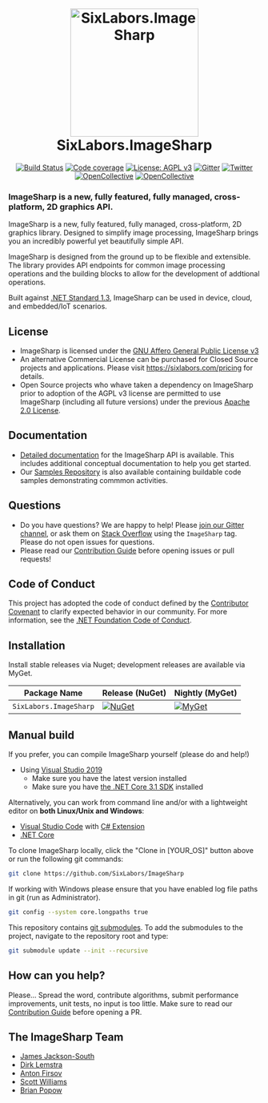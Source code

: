 <h1 align="center">

<img src="https://github.com/SixLabors/Branding/raw/master/icons/imagesharp/sixlabors.imagesharp.svg?sanitize=true" alt="SixLabors.ImageSharp" width="256"/>
<br/>
SixLabors.ImageSharp
</h1>


<div align="center">

[![Build Status](https://img.shields.io/github/workflow/status/SixLabors/ImageSharp/Build/master)](https://github.com/SixLabors/ImageSharp/actions)
[![Code coverage](https://codecov.io/gh/SixLabors/ImageSharp/branch/master/graph/badge.svg)](https://codecov.io/gh/SixLabors/ImageSharp)
[![License: AGPL v3](https://img.shields.io/badge/license-AGPL%20v3-blue.svg)](https://www.gnu.org/licenses/agpl-3.0)
[![Gitter](https://badges.gitter.im/Join%20Chat.svg)](https://gitter.im/ImageSharp/General?utm_source=badge&utm_medium=badge&utm_campaign=pr-badge&utm_content=badge)
[![Twitter](https://img.shields.io/twitter/url/http/shields.io.svg?style=flat&logo=twitter)](https://twitter.com/intent/tweet?hashtags=imagesharp,dotnet,oss&text=ImageSharp.+A+new+cross-platform+2D+graphics+API+in+C%23&url=https%3a%2f%2fgithub.com%2fSixLabors%2fImageSharp&via=sixlabors)
[![OpenCollective](https://opencollective.com/imagesharp/backers/badge.svg)](#backers)
[![OpenCollective](https://opencollective.com/imagesharp/sponsors/badge.svg)](#sponsors)

</div>

### **ImageSharp** is a new, fully featured, fully managed, cross-platform, 2D graphics API. 

ImageSharp is a new, fully featured, fully managed, cross-platform, 2D graphics library. Designed to simplify image processing, ImageSharp brings you an incredibly powerful yet beautifully simple API.

ImageSharp is designed from the ground up to be flexible and extensible. The library provides API endpoints for common image processing operations and the building blocks to allow for the development of addtional operations.

Built against [.NET Standard 1.3](https://docs.microsoft.com/en-us/dotnet/standard/net-standard), ImageSharp can be used in device, cloud, and embedded/IoT scenarios.


## License
  
- ImageSharp is licensed under the [GNU Affero General Public License v3](https://www.gnu.org/licenses/agpl-3.0)  
- An alternative Commercial License can be purchased for Closed Source projects and applications.
Please visit https://sixlabors.com/pricing for details.
- Open Source projects who whave taken a dependency on ImageSharp prior to adoption of the AGPL v3 license are permitted to use ImageSharp (including all future versions) under the previous [Apache 2.0 License](https://opensource.org/licenses/Apache-2.0).

## Documentation

- [Detailed documentation](https://sixlabors.github.io/docs/) for the ImageSharp API is available. This includes additional conceptual documentation to help you get started.
- Our [Samples Repository](https://github.com/SixLabors/Samples/tree/master/ImageSharp) is also available containing buildable code samples demonstrating commmon activities.

## Questions

- Do you have questions? We are happy to help! Please [join our Gitter channel](https://gitter.im/ImageSharp/General), or ask them on [Stack Overflow](https://stackoverflow.com) using the `ImageSharp` tag. Please do not open issues for questions.
- Please read our [Contribution Guide](https://github.com/SixLabors/ImageSharp/blob/master/.github/CONTRIBUTING.md) before opening issues or pull requests!

## Code of Conduct  
This project has adopted the code of conduct defined by the [Contributor Covenant](https://contributor-covenant.org/) to clarify expected behavior in our community.
For more information, see the [.NET Foundation Code of Conduct](https://dotnetfoundation.org/code-of-conduct).

## Installation 

Install stable releases via Nuget; development releases are available via MyGet.

| Package Name                   | Release (NuGet) | Nightly (MyGet) |
|--------------------------------|-----------------|-----------------|
| `SixLabors.ImageSharp`         | [![NuGet](https://img.shields.io/nuget/v/SixLabors.ImageSharp.svg)](https://www.nuget.org/packages/SixLabors.ImageSharp/) | [![MyGet](https://img.shields.io/myget/sixlabors/v/SixLabors.ImageSharp.svg)](https://www.myget.org/feed/sixlabors/package/nuget/SixLabors.ImageSharp) |

## Manual build

If you prefer, you can compile ImageSharp yourself (please do and help!)

- Using [Visual Studio 2019](https://visualstudio.microsoft.com/vs/)
  - Make sure you have the latest version installed
  - Make sure you have [the .NET Core 3.1 SDK](https://www.microsoft.com/net/core#windows) installed

Alternatively, you can work from command line and/or with a lightweight editor on **both Linux/Unix and Windows**:

- [Visual Studio Code](https://code.visualstudio.com/) with [C# Extension](https://marketplace.visualstudio.com/items?itemName=ms-vscode.csharp)
- [.NET Core](https://www.microsoft.com/net/core#linuxubuntu)

To clone ImageSharp locally, click the "Clone in [YOUR_OS]" button above or run the following git commands:

```bash
git clone https://github.com/SixLabors/ImageSharp
```

If working with Windows please ensure that you have enabled log file paths in git (run as Administrator).

```bash
git config --system core.longpaths true
```

This repository contains [git submodules](https://blog.github.com/2016-02-01-working-with-submodules/). To add the submodules to the project, navigate to the repository root and type:

``` bash
git submodule update --init --recursive
```

## How can you help?

Please... Spread the word, contribute algorithms, submit performance improvements, unit tests, no input is too little. Make sure to read our [Contribution Guide](https://github.com/SixLabors/ImageSharp/blob/master/.github/CONTRIBUTING.md) before opening a PR.

## The ImageSharp Team

- [James Jackson-South](https://github.com/jimbobsquarepants)
- [Dirk Lemstra](https://github.com/dlemstra)
- [Anton Firsov](https://github.com/antonfirsov)
- [Scott Williams](https://github.com/tocsoft)
- [Brian Popow](https://github.com/brianpopow)